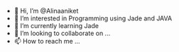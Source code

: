- 👋 Hi, I’m @Alinaaniket
- 👀 I’m interested in Programming using Jade and JAVA
- 🌱 I’m currently learning Jade
- 💞️ I’m looking to collaborate on ...
- 📫 How to reach me ...

<!---
Alinaaniket/Alinaaniket is a ✨ special ✨ repository because its `README.md` (this file) appears on your GitHub profile.
You can click the Preview link to take a look at your changes.
--->
